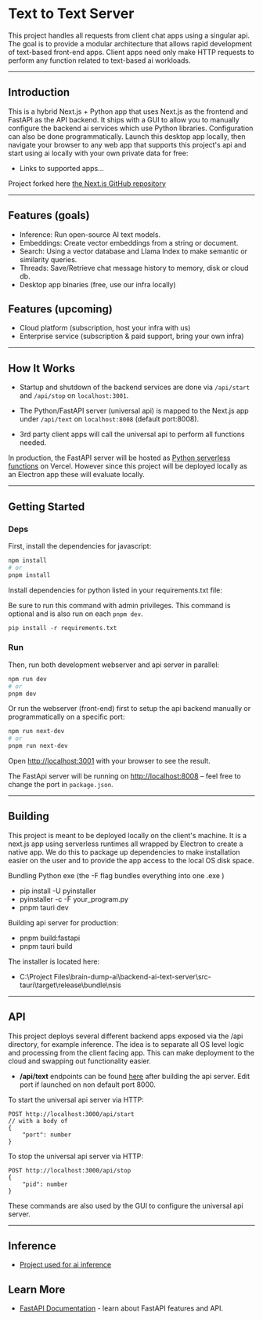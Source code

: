 # Text to Text Server

This project handles all requests from client chat apps using a singular api. The goal is to provide a modular architecture that allows rapid development of text-based front-end apps. Client apps need only make HTTP requests to perform any function related to text-based ai workloads.

---

## Introduction

This is a hybrid Next.js + Python app that uses Next.js as the frontend and FastAPI as the API backend. It ships with a GUI to allow you to manually configure the backend ai services which use Python libraries. Configuration can also be done programmatically. Launch this desktop app locally, then navigate your browser to any web app that supports this project's api and start using ai locally with your own private data for free:

- Links to supported apps...

Project forked here [the Next.js GitHub repository](https://github.com/vercel/next.js/)

---

## Features (goals)

- Inference: Run open-source AI text models.
- Embeddings: Create vector embeddings from a string or document.
- Search: Using a vector database and Llama Index to make semantic or similarity queries.
- Threads: Save/Retrieve chat message history to memory, disk or cloud db.
- Desktop app binaries (free, use our infra locally)

## Features (upcoming)

- Cloud platform (subscription, host your infra with us)
- Enterprise service (subscription & paid support, bring your own infra)

---

## How It Works

- Startup and shutdown of the backend services are done via `/api/start` and `/api/stop` on `localhost:3001`.

- The Python/FastAPI server (universal api) is mapped to the Next.js app under `/api/text` on `localhost:8008` (default port:8008).

- 3rd party client apps will call the universal api to perform all functions needed.

In production, the FastAPI server will be hosted as [Python serverless functions](https://vercel.com/docs/concepts/functions/serverless-functions/runtimes/python) on Vercel. However since this project will be deployed locally as an Electron app these will evaluate locally.

---

## Getting Started

### Deps

First, install the dependencies for javascript:

```bash
npm install
# or
pnpm install
```

Install dependencies for python listed in your requirements.txt file:

Be sure to run this command with admin privileges. This command is optional and is also run on each `pnpm dev`.

```
pip install -r requirements.txt
```

### Run

Then, run both development webserver and api server in parallel:

```bash
npm run dev
# or
pnpm dev
```

Or run the webserver (front-end) first to setup the api backend manually or programmatically on a specific port:

```bash
npm run next-dev
# or
pnpm run next-dev
```

Open [http://localhost:3001](http://localhost:3001) with your browser to see the result.

The FastApi server will be running on [http://localhost:8008](http://localhost:8008) – feel free to change the port in `package.json`.

---

## Building

This project is meant to be deployed locally on the client's machine. It is a next.js app using serverless runtimes all wrapped by Electron to create a native app. We do this to package up dependencies to make installation easier on the user and to provide the app access to the local OS disk space.

Bundling Python exe (the -F flag bundles everything into one .exe )

- pip install -U pyinstaller
- pyinstaller -c -F your_program.py
- pnpm tauri dev

Building api server for production:

- pnpm build:fastapi
- pnpm tauri build

The installer is located here:

- C:\Project Files\brain-dump-ai\backend-ai-text-server\src-tauri\target\release\bundle\nsis

---

## API

This project deploys several different backend apps exposed via the /api directory, for example inference. The idea is to separate all OS level logic and processing from the client facing app. This can make deployment to the cloud and swapping out functionality easier.

- **/api/text** endpoints can be found [here](http://localhost:8000/docs) after building the api server. Edit port if launched on non default port 8000.

To start the universal api server via HTTP:

```
POST http://localhost:3000/api/start
// with a body of
{
    "port": number
}
```

To stop the universal api server via HTTP:

```
POST http://localhost:3000/api/stop
{
    "pid": number
}
```

These commands are also used by the GUI to configure the universal api server.

---

## Inference

- [Project used for ai inference](https://github.com/abetlen/llama-cpp-python)

## Learn More

- [FastAPI Documentation](https://fastapi.tiangolo.com/) - learn about FastAPI features and API.
